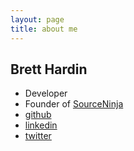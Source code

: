 ```yaml
---
layout: page
title: about me
---
```


## Brett Hardin

* Developer
* Founder of [SourceNinja](http://sourceninja.com)
* [github](http://github.com/bhardin)
* [linkedin](http://linkedin.com/miscsecurity)
* [twitter](http://twitter.com/miscsecurity)
